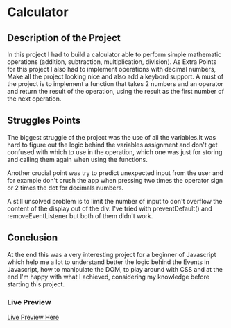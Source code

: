 # Calculator

## Description of the Project

In this project I had to build a calculator able to perform simple mathematic operations (addition, subtraction, multiplication, division). As Extra Points for this project I also had to implement operations with decimal numbers, Make all the project looking nice and also add a keybord support. A must of the project is to implement a function that takes 2 numbers and an operator and return the result of the operation, using the result as the first number of the next operation.

## Struggles Points

The biggest struggle of the project was the use of all the variables.It was hard to figure out the logic behind the variables assignment and don't get confused with which to use in the operation, which one was just for storing and calling them again when using the functions.

Another crucial point was try to predict unexpected input from the user and for example don't crush the app when pressing two times the operator sign or 2 times the dot for decimals numbers.

A still unsolved problem is to limit the number of input to don't overflow the content of the display out of the div. I've tried with preventDefault() and removeEventListener but both of them didn't work.

## Conclusion
At the end this was a very interesting project for a beginner of Javascript which help me a lot to understand better the logic behind the Events in Javascript, how to manipulate the DOM, to play around with CSS and at the end I'm happy with what I achieved, considering my knowledge before starting this project.

### Live Preview
[Live Preview Here](https://eligio93.github.io/calculator/)